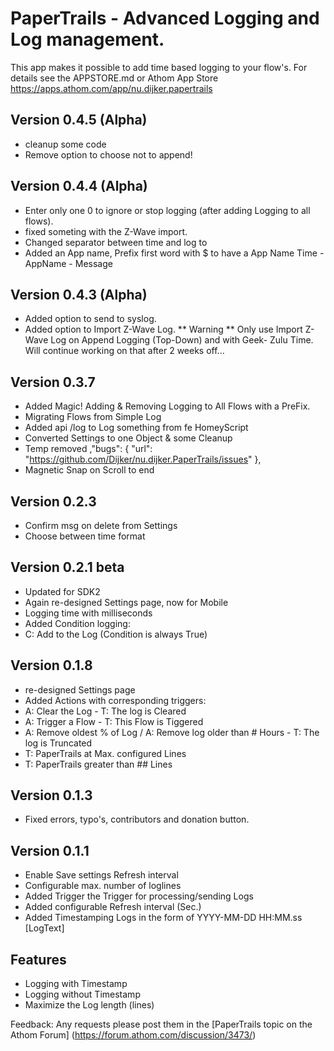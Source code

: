 # PaperTrails - Advanced Logging and Log management.

This app makes it possible to add time based logging to your flow's.
For details see the APPSTORE.md or Athom App Store https://apps.athom.com/app/nu.dijker.papertrails

## Version 0.4.5 (Alpha)
* cleanup some code
* Remove option to choose not to append!

## Version 0.4.4 (Alpha)
* Enter only one 0 to ignore or stop logging (after adding Logging to all flows).
* fixed someting with the Z-Wave import.
* Changed separator between time and log to <Tab>
* Added an App name, Prefix first word with $ to have a App Name
    Time - AppName - Message

## Version 0.4.3 (Alpha)
* Added option to send to syslog.
* Added option to Import Z-Wave Log.
** Warning **
Only use Import Z-Wave Log on Append Logging (Top-Down) and with Geek- Zulu Time.
Will continue working on that after 2 weeks off...

## Version 0.3.7
* Added Magic! Adding & Removing Logging to All Flows with a PreFix.
* Migrating Flows from Simple Log
* Added api /log to Log something from fe HomeyScript
* Converted Settings to one Object & some Cleanup
* Temp removed ,"bugs": { "url": "https://github.com/Dijker/nu.dijker.PaperTrails/issues" },
* Magnetic Snap on Scroll to end

## Version 0.2.3
* Confirm msg on delete from Settings
* Choose between time format

## Version 0.2.1 beta
* Updated for SDK2
* Again re-designed Settings page, now for Mobile
* Logging time with milliseconds
* Added Condition logging:
* C: Add to the Log (Condition is always True)

## Version 0.1.8
* re-designed Settings page
* Added Actions with corresponding triggers:
* A: Clear the Log - T: The log is Cleared
* A: Trigger a Flow - T: This Flow is Tiggered
* A: Remove oldest % of Log / A: Remove log older than # Hours - T: The log is Truncated
* T: PaperTrails at Max. configured Lines
* T: PaperTrails greater than ## Lines

## Version 0.1.3
* Fixed errors, typo's, contributors and donation button.

## Version 0.1.1
* Enable Save settings Refresh interval
* Configurable max. number of loglines
* Added Trigger the Trigger for processing/sending Logs
* Added configurable Refresh interval (Sec.)
* Added Timestamping Logs in the form of YYYY-MM-DD HH:MM.ss [LogText]

## Features
* Logging with Timestamp
* Logging without Timestamp
* Maximize the Log length (lines)

Feedback:
Any requests please post them in the [PaperTrails topic on the Athom Forum] (https://forum.athom.com/discussion/3473/)
